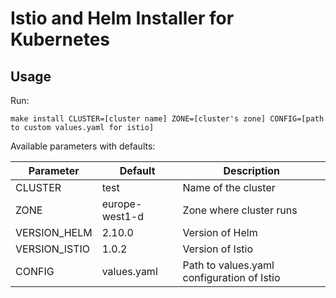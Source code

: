 # Istio and Helm Installer for Kubernetes

## Usage

Run:
```
make install CLUSTER=[cluster name] ZONE=[cluster's zone] CONFIG=[path to custom values.yaml for istio]
```

Available parameters with defaults:

| Parameter | Default | Description |
| --- | --- | --- |
| CLUSTER | test | Name of the cluster |
| ZONE | europe-west1-d | Zone where cluster runs | 
| VERSION_HELM | 2.10.0 | Version of Helm |
| VERSION_ISTIO | 1.0.2 | Version of Istio |
| CONFIG | values.yaml | Path to values.yaml configuration of Istio | 
